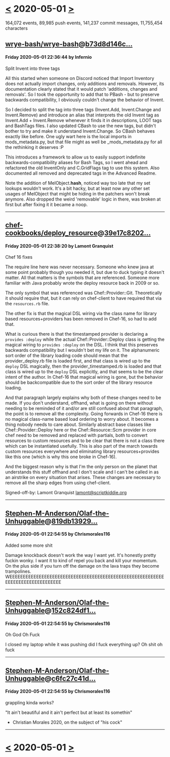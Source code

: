 # [<](2020-04-30.md) 2020-05-01 [>](2020-05-02.md)

164,072 events, 89,985 push events, 141,237 commit messages, 11,755,454 characters


## [wrye-bash/wrye-bash](https://github.com/wrye-bash/wrye-bash)@[b73d8d146c...](https://github.com/wrye-bash/wrye-bash/commit/b73d8d146c7b04680169d2b2164c733c9f4e29a4)
#### Friday 2020-05-01 22:36:44 by Infernio

Split Invent into three tags

All this started when someone on Discord noticed that Import Inventory
does not actually import changes, only additions and removals. However,
its documentation clearly stated that it would patch 'additions, changes
and removals'. So I took the opportunity to add that to PBash - but to
preserve backwards compatibility, I obviously couldn't change the
behavior of Invent.

So I decided to split the tag into three tags (Invent.Add, Invent.Change
and Invent.Remove) and introduce an alias that interprets the old Invent
tag as Invent.Add + Invent.Remove whenever it finds it in descriptions,
LOOT tags and BashTags files. I also updated CBash to use the new tags,
but didn't bother to try and make it understand Invent.Change. So CBash
behaves exactly like before. One ugly wart here is the local imports in
mods_metadata.py, but that file might as well be _mods_metadata.py for
all the rethinking it deserves :P

This introduces a framework to allow us to easily support indefinite
backwards-compatibility aliases for Bash Tags, so I went ahead and
refactored the old InventOnly and C.GridFlags tag to use this system.
Also documented all removed and deprecated tags in the Advanced Readme.

Note the addition of MelObject.__hash__, noticed way too late that my
set lookups wouldn't work. It's a bit hacky, but at least now any other
set usages of MelObject that might be hiding in the patchers won't break
anymore. Also dropped the weird 'removable' logic in there, was broken
at first but after fixing it it became a noop.

---
## [chef-cookbooks/deploy_resource](https://github.com/chef-cookbooks/deploy_resource)@[39e17c8202...](https://github.com/chef-cookbooks/deploy_resource/commit/39e17c820293b4b8e0442419ccc1966e2a9d3aa5)
#### Friday 2020-05-01 22:38:20 by Lamont Granquist

Chef 16 fixes

The require line here was never necessary.  Someone who knew java
at some point probably though you needed it, but due to duck typing
it doesn't matter.  All that matters is the symbols that are referenced.
Someone more familiar with Java probably wrote the deploy resource back
in 2009 or so.

The only symbol that was referenced was Chef::Provider::Git.
Theoretically it should require that, but it can rely on chef-client to
have required that via the `resources.rb` file.

The other fix is that the magical DSL wiring via the class name for
library based resources+providers has been removed in Chef-16, so had to
add that.

What is curious there is that the timestamped provider is declaring a
`provides :deploy` while the actual Chef::Provider::Deploy class is
getting the magical wiring to `provides :deploy` on the DSL.  I think
that this preserves backwards compatibility but I wouldn't bet my life
on it.  The alphanumeric sort order of the library loading code should
mean that the provider_deploy.rb file is loaded first, and that class is
wired up to the `deploy` DSL magically, then the provider_timestamped.rb
is loaded and that class is wired up to the `deploy` DSL explicitly, and
that seems to be the clear intent of the author.  In Chef-16 that
magical wiring is gone, but the behavior should be backcompatible due to
the sort order of the library resource loading.

And that paragraph largely explains why both of these changes need to be
made.  If you don't understand, offhand, what is going on there without
needing to be reminded of it and/or are still confused about that
paragraph, the point is to remove all the complexity.  Going forwards in
Chef-16 there is no magical class-name based load ordering to worry
about.  It becomes a thing nobody needs to care about.  Similarly
abstract base classes like Chef::Provider::Deploy here or the
Chef::Resource::Scm provider in core chef need to be removed and
replaced with partials, both to convert resources to custom resources
and to be clear that there is not a class there which can be
instantiated usefully.  This is also part of the march towards custom
resources everywhere and eliminating library resources+provides like
this one (which is why this one broke in Chef-16).

And the biggest reason why is that I'm the only person on the planet
that understands this stuff offhand and I don't scale and I can't be
called in as an airstrike on every situation that arises.  These changes
are necessary to remove all the sharp edges from using chef-client.

Signed-off-by: Lamont Granquist <lamont@scriptkiddie.org>

---
## [Stephen-M-Anderson/Olaf-the-Unhuggable](https://github.com/Stephen-M-Anderson/Olaf-the-Unhuggable)@[819db13929...](https://github.com/Stephen-M-Anderson/Olaf-the-Unhuggable/commit/819db1392948605cfa2031905381f9b260278bde)
#### Friday 2020-05-01 22:54:55 by Chrismorales116

Added some more shit

Damage knockback doesn't work the way I want yet. It's honestly pretty fuckin wonky. I want it to kind of repel you back and kill your momentum. On the plus side if you turn off the damage on the lava traps they become trampolines. WEEEEEEEEEEEEEEEEEEEEEEEEEEEEEEEEEEEEEEEEEEEEEEEEEEEEEEEEEEEEEEEEEEEEEEEEEEEEEEE

---
## [Stephen-M-Anderson/Olaf-the-Unhuggable](https://github.com/Stephen-M-Anderson/Olaf-the-Unhuggable)@[152c824df1...](https://github.com/Stephen-M-Anderson/Olaf-the-Unhuggable/commit/152c824df1d77a49f9cb5a7e9c5a512198576d3e)
#### Friday 2020-05-01 22:54:55 by Chrismorales116

Oh God Oh Fuck

I closed my laptop while it was pushing did I fuck everything up? Oh shit oh fuck

---
## [Stephen-M-Anderson/Olaf-the-Unhuggable](https://github.com/Stephen-M-Anderson/Olaf-the-Unhuggable)@[c6fc27c41d...](https://github.com/Stephen-M-Anderson/Olaf-the-Unhuggable/commit/c6fc27c41dc895c462d44975c394dd836e8ba376)
#### Friday 2020-05-01 22:54:55 by Chrismorales116

grappling kinda works?

"It ain't beautiful and it ain't perfect but at least its somethin"

- Christian Morales 2020, on the subject of "his cock"

---

# [<](2020-04-30.md) 2020-05-01 [>](2020-05-02.md)

